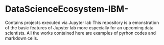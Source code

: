 # DataScienceEcosystem-IBM-
Contains projects executed via Jupyter lab
This repository is a emonstration of the basic features of Jupyter lab more especially for an upcoming data scientists.
All the works contained here are examples of pyrhon codes and markdown cells.
